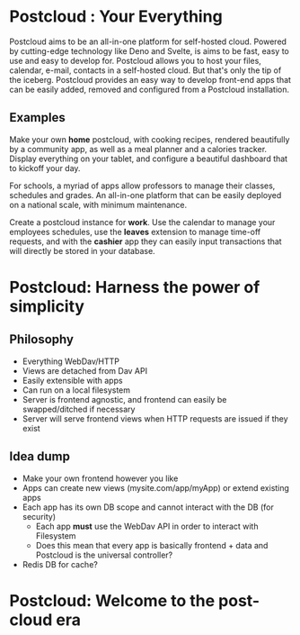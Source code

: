 # Postcloud : Your Everything

Postcloud aims to be an all-in-one platform for self-hosted cloud. 
Powered by cutting-edge technology like Deno and Svelte, is aims to be fast, easy to use and easy to develop for.
Postcloud allows you to host your files, calendar, e-mail, contacts in a self-hosted cloud.
But that's only the tip of the iceberg. Postcloud provides an easy way to develop front-end apps that can be easily
added, removed and configured from a Postcloud installation.

## Examples
Make your own **home** postcloud, with cooking recipes, rendered beautifully by a community app, as well as a 
meal planner and a calories tracker. Display everything on your tablet, and configure a beautiful dashboard that
to kickoff your day.

For schools, a myriad of apps allow professors to manage their classes, schedules and grades. An all-in-one
platform that can be easily deployed on a national scale, with minimum maintenance.

Create a postcloud instance for **work**. Use the calendar to manage your employees schedules, use the
**leaves** extension to manage time-off requests, and with the **cashier** app they can easily input
transactions that will directly be stored in your database.

# Postcloud: Harness the power of simplicity 

## Philosophy

- Everything WebDav/HTTP
- Views are detached from Dav API
- Easily extensible with apps
- Can run on a local filesystem
- Server is frontend agnostic, and frontend can easily be swapped/ditched if necessary
- Server will serve frontend views when HTTP requests are issued if they exist

## Idea dump

- Make your own frontend however you like
- Apps can create new views (mysite.com/app/myApp) or extend existing apps
- Each app has its own DB scope and cannot interact with the DB (for security)
  - Each app **must** use the WebDav API in order to interact with Filesystem
  - Does this mean that every app is basically frontend + data and Postcloud is the universal controller?
- Redis DB for cache?

# Postcloud: Welcome to the post-cloud era
